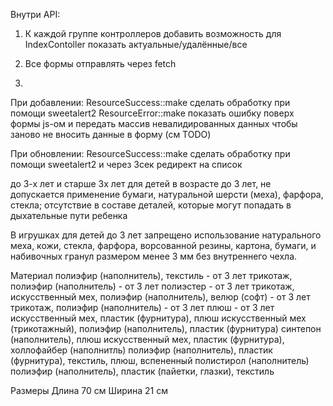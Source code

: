 Внутри API:

1) К каждой группе контроллеров добавить возможность для IndexContoller 
показать актуальные/удалённые/все

2) Все формы отправлять через fetch
 
3) 
При добавлении:
ResourceSuccess::make сделать обработку при помощи sweetalert2
ResourceError::make показать ошибку поверх формы js-ом 
и передать массив невалидированных данных чтобы заново не вносить данные в форму (см TODO)

При обновлении:
ResourceSuccess::make сделать обработку при помощи sweetalert2 и через 3сек редирект на список


до 3-х лет и старше 3х лет
для детей в возрасте до 3 лет, не допускается 
применение бумаги, натуральной шерсти (меха), фарфора, стекла;
отсутствие в составе деталей, которые могут попадать в дыхательные пути ребенка

В игрушках для детей до 3 лет запрещено использование натурального меха, кожи, стекла, фарфора, 
ворсованной резины, картона, бумаги, и набивочных гранул размером менее 3 мм 
без внутреннего чехла.

Материал
полиэфир (наполнитель), текстиль - от 3 лет
трикотаж, полиэфир (наполнитель) - от 3 лет
полиэстер - от 3 лет
трикотаж, искусственный мех, полиэфир (наполнитель), велюр (софт) - от 3 лет
трикотаж, полиэфир (наполнитель) - от 3 лет
плюш - от 3 лет
искусственный мех, пластик (фурнитура), плюш
искусственный мех (трикотажный), полиэфир (наполнитель), пластик (фурнитура)
синтепон (наполнитель), плюш
искусственный мех, пластик (фурнитура), холлофайбер (наполнитль)
полиэфир (наполнитель), пластик (фурнитура), текстиль, плюш, вспененный полистирол (наполнитель)
полиэфир (наполнитель), пластик (пайетки, глазки), текстиль

Размеры
Длина
70 см
Ширина
21 см



